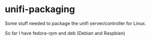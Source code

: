 # unifi-packaging

Some stuff needed to package the unifi server/controller for Linux. 

So far I have fedora-rpm and deb (Debian and Raspbian)
